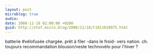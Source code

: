 ```yaml
---
layout: post
microblog: true
audio: 
date: 2008-11-18 02:00:00 +0200
guid: http://xtof.micro.blog/2008/11/18/t1011628975.html
---
```

batterie #vélofusée chargée. prêt à filer -dans le froid- vers nation. ch. toujours recommandation blouson/veste technovélo pour l'hiver ?
